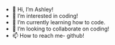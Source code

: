 - 👋 Hi, I’m Ashley!
- 👀 I’m interested in coding!
- 🌱 I’m currently learning how to code.
- 💞️ I’m looking to collaborate on coding!
- 📫 How to reach me- github!

<!---
fenghuiashley/fenghuiashley is a ✨ special ✨ repository because its `README.md` (this file) appears on your GitHub profile.
You can click the Preview link to take a look at your changes.
--->
